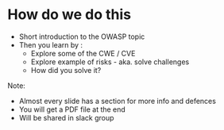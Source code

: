 # How do we do this

- Short introduction to the OWASP topic
- Then you learn by :
  - Explore some of the CWE / CVE
  - Explore example of risks - aka. solve challenges
  - How did you solve it?

Note:

- Almost every slide has a section for more info and defences
- You will get a PDF file at the end
- Will be shared in slack group
